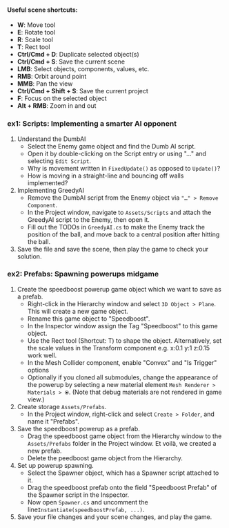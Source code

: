 #### Useful scene shortcuts:
- **W**: Move tool
- **E**: Rotate tool
- **R**: Scale tool
- **T**: Rect tool
- **Ctrl/Cmd + D**: Duplicate selected object(s)
- **Ctrl/Cmd + S**: Save the current scene
- **LMB**: Select objects, components, values, etc.
- **RMB**: Orbit around point
- **MMB**: Pan the view
- **Ctrl/Cmd + Shift + S**: Save the current project
- **F**: Focus on the selected object
- **Alt + RMB**: Zoom in and out


### ex1: Scripts: Implementing a smarter AI opponent
<!-- Perhaps remove first part or better, do this in class -->
1. Understand the DumbAI
    - Select the Enemy game object and find the Dumb AI script.
    - Open it by double-clicking on the Script entry or using "…" and selecting `Edit Script`.
    - Why is movement written in `FixedUpdate()` as opposed to `Update()`?
    - How is moving in a straight-line and bouncing off walls implemented? 
2. Implementing GreedyAI
    - Remove the DumbAI script from the Enemy object via `"…" > Remove Component`.
    - In the Project window, navigate to `Assets/Scripts` and attach the GreedyAI script to the Enemy, then open it.
    - Fill out the TODOs in `GreedyAI.cs` to make the Enemy track the position of the ball, and move back to a central position after hitting the ball. 
3. Save the file and save the scene, then play the game to check your solution.


### ex2: Prefabs: Spawning powerups midgame
1. Create the speedboost powerup game object which we want to save as a prefab.
    - Right-click in the Hierarchy window and select `3D Object > Plane`. This will create a new game object.
    - Rename this game object to "Speedboost".
    - In the Inspector window assign the Tag "Speedboost" to this game object.
    - Use the Rect tool (Shortcut: T) to shape the object. Alternatively, set the scale values in the Transform component e.g. x:0.1 y:1 z:0.15 work well.
    - In the Mesh Collider component, enable "Convex" and "Is Trigger" options
    - Optionally if you cloned all submodules, change the appearance of the powerup by selecting a new material element `Mesh Renderer > Materials > ⦿`. (Note that debug materials are not rendered in game view.) 
2. Create storage  `Assets/Prefabs`.
    - In the Project window, right-click and select `Create > Folder`, and name it "Prefabs".
3. Save the speedboost powerup as a prefab.
    - Drag the speedboost game object from the Hierarchy window to the `Assets/Prefabs` folder in the Project window. Et voilà, we created a new prefab.
    - Delete the peedboost game object from the Hierarchy.
4. Set up powerup spawning.
    - Select the Spawner object, which has a Spawner script attached to it.
    - Drag the speedboost prefab onto the field "Speedboost Prefab" of the Spawner script in the Inspector.
    - Now open `Spawner.cs` and uncomment the line`Instantiate(speedboostPrefab, ...)`.
5. Save your file changes and your scene changes, and play the game.
